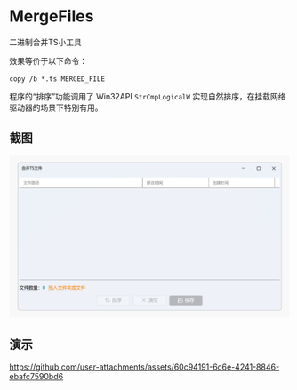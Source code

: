 # MergeFiles
二进制合并TS小工具

效果等价于以下命令：
```
copy /b *.ts MERGED_FILE
```

程序的“排序”功能调用了 Win32API `StrCmpLogicalW` 实现自然排序，在挂载网络驱动器的场景下特别有用。

## 截图
![img](./SC.png)

## 演示
https://github.com/user-attachments/assets/60c94191-6c6e-4241-8846-ebafc7590bd6